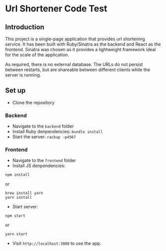# Url Shortener Code Test

## Introduction

This project is a single-page application that provides url shortening service. It has been built with Ruby/Sinatra as the backend and React as the frontend. Sinatra was chosen as it provides a lightweight framework ideal for the scale of the application.

As required, there is no external database. The URLs do not persist between restarts, but are shareable between different clients while the server is running.

## Set up

- Clone the repository

### Backend

- Navigate to the ```backend``` folder
- Install Ruby denpendencies: ```bundle install```
- Start the server: ```rackup -p4567```

### Frontend

- Navigate to the ```frontend``` folder
- Install JS denpendencies:   
```
npm install
```
or   
```
brew install yarn
yarn install
```
- Start server:
```
npm start
```
or
```
yarn start
```
- Visit ```http://localhost:3000``` to use the app.
